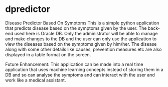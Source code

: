# dpredictor
Disease Predictor Based On Symptoms
This is a simple python application that predicts disease based on the symptoms given by the user. The back-end used here is Oracle DB.
Only the administrator will be able to manage and make changes to the DB and the user can only use the application to view the diseases based on the symptoms given by him/her. The disease along with some other details like causes, prevention measures etc are also displayed in a table format on the screen.

Future Enhancement:
This application can be made into a real time application that uses machine learning concepts instead of storing them in a DB and so can analyse the symptoms and can interact with the user and work like a medical assistant.

